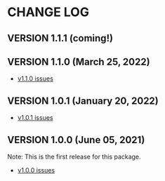# CHANGE LOG

## VERSION 1.1.1 (coming!)

## VERSION 1.1.0 (March 25, 2022)
* [v1.1.0 issues](https://github.com/LaSalleSoftware/ls-responseheader-pkg/milestone/3?closed=1)

## VERSION 1.0.1 (January 20, 2022)
* [v1.0.1 issues](https://github.com/LaSalleSoftware/ls-responseheader-pkg/milestone/2?closed=1)

## VERSION 1.0.0 (June 05, 2021)
Note: This is the first release for this package.
* [v1.0.0 issues](https://github.com/LaSalleSoftware/ls-responseheader-pkg/milestone/1?closed=1)
